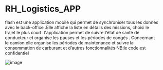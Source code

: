 # RH_Logistics_APP
flash est une application mobile qui  permet de synchroniser tous les donnes avec le back-office .Elle affiche la liste en détails des missions, choisi le trajet le plus court. l'application permet de suivre l'état de santé de conducteur et organise les pauses et les périodes de congés .
Concernant le camion elle organise les périodes de maintenance et suivre la consommation de carburant et d'autres fonctionnalités
NB:le code est confidentiel

![image](https://user-images.githubusercontent.com/51706724/145727501-a61f2ecd-ab9c-4cb8-86ea-ec55ec55d6cd.png)
